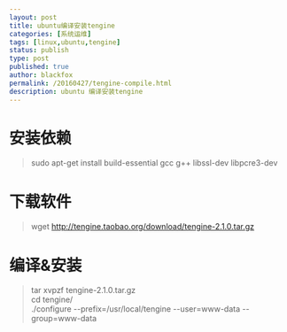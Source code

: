 ```yaml
---
layout: post
title: ubuntu编译安装tengine
categories: [系统运维]
tags: [linux,ubuntu,tengine]
status: publish
type: post
published: true
author: blackfox
permalink: /20160427/tengine-compile.html
description: ubuntu 编译安装tengine
---
```


安装依赖
=====

> sudo apt-get install build-essential gcc g++ libssl-dev libpcre3-dev


下载软件
=======

> wget http://tengine.taobao.org/download/tengine-2.1.0.tar.gz


编译&安装
========

> tar xvpzf tengine-2.1.0.tar.gz <br />
cd tengine/ <br />
./configure --prefix=/usr/local/tengine --user=www-data --group=www-data <br />


